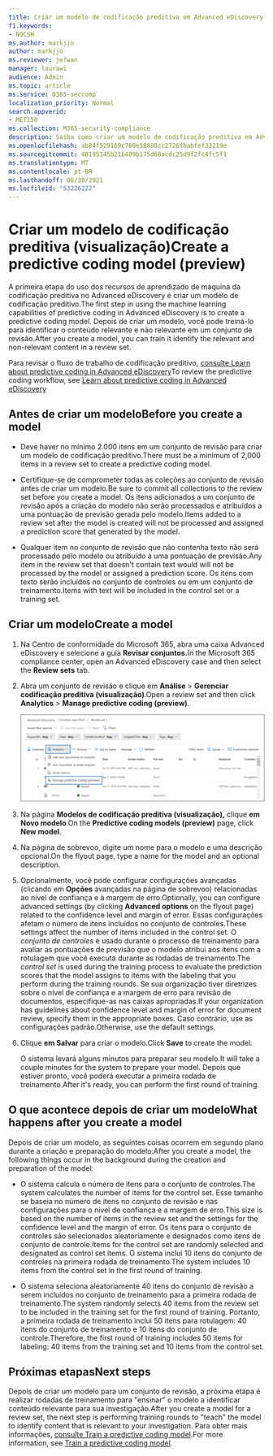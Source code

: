 ```yaml
---
title: Criar um modelo de codificação preditiva em Advanced eDiscovery
f1.keywords:
- NOCSH
ms.author: markjjo
author: markjjo
ms.reviewer: jefwan
manager: laurawi
audience: Admin
ms.topic: article
ms.service: O365-seccomp
localization_priority: Normal
search.appverid:
- MET150
ms.collection: M365-security-compliance
description: Saiba como criar um modelo de codificação preditiva em Advanced eDiscovery. Esta é a primeira etapa para usar os recursos de aprendizado de máquina no Advanced eDiscovery para ajudá-lo a identificar conteúdo relevante e não relevante em um conjunto de revisão.
ms.openlocfilehash: ab84f529169c780e58888cc2726fbabfef33219e
ms.sourcegitcommit: 48195345b21b409b175d68acdc25d9f2fc4fc5f1
ms.translationtype: MT
ms.contentlocale: pt-BR
ms.lasthandoff: 06/30/2021
ms.locfileid: "53226222"
---
```

# <a name="create-a-predictive-coding-model-preview"></a><span data-ttu-id="26722-104">Criar um modelo de codificação preditiva (visualização)</span><span class="sxs-lookup"><span data-stu-id="26722-104">Create a predictive coding model (preview)</span></span>

<span data-ttu-id="26722-105">A primeira etapa do uso dos recursos de aprendizado de máquina da codificação preditiva no Advanced eDiscovery é criar um modelo de codificação preditivo.</span><span class="sxs-lookup"><span data-stu-id="26722-105">The first step in using the machine learning capabilities of predictive coding in Advanced eDiscovery is to create a predictive coding model.</span></span> <span data-ttu-id="26722-106">Depois de criar um modelo, você pode treiná-lo para identificar o conteúdo relevante e não relevante em um conjunto de revisão.</span><span class="sxs-lookup"><span data-stu-id="26722-106">After you create a model, you can train it identify the relevant and non-relevant content in a review set.</span></span>

<span data-ttu-id="26722-107">Para revisar o fluxo de trabalho de codificação preditivo, [consulte Learn about predictive coding in Advanced eDiscovery](predictive-coding-overview.md#the-predictive-coding-workflow)</span><span class="sxs-lookup"><span data-stu-id="26722-107">To review the predictive coding workflow, see [Learn about predictive coding in Advanced eDiscovery](predictive-coding-overview.md#the-predictive-coding-workflow)</span></span>

## <a name="before-you-create-a-model"></a><span data-ttu-id="26722-108">Antes de criar um modelo</span><span class="sxs-lookup"><span data-stu-id="26722-108">Before you create a model</span></span>

- <span data-ttu-id="26722-109">Deve haver no mínimo 2.000 itens em um conjunto de revisão para criar um modelo de codificação preditivo.</span><span class="sxs-lookup"><span data-stu-id="26722-109">There must be a minimum of 2,000 items in a review set to create a predictive coding model.</span></span>

- <span data-ttu-id="26722-110">Certifique-se de comprometer todas as coleções ao conjunto de revisão antes de criar um modelo.</span><span class="sxs-lookup"><span data-stu-id="26722-110">Be sure to commit all collections to the review set before you create a model.</span></span> <span data-ttu-id="26722-111">Os itens adicionados a um conjunto de revisão após a criação do modelo não serão processados e atribuídos a uma pontuação de previsão gerada pelo modelo.</span><span class="sxs-lookup"><span data-stu-id="26722-111">Items added to a review set after the model is created will not be processed and assigned a prediction score that generated by the model.</span></span>

- <span data-ttu-id="26722-112">Qualquer item no conjunto de revisão que não contenha texto não será processado pelo modelo ou atribuído a uma pontuação de previsão.</span><span class="sxs-lookup"><span data-stu-id="26722-112">Any item in the review set that doesn't contain text would will not be processed by the model or assigned a prediction score.</span></span> <span data-ttu-id="26722-113">Os itens com texto serão incluídos no conjunto de controles ou em um conjunto de treinamento.</span><span class="sxs-lookup"><span data-stu-id="26722-113">Items with text will be included in the control set or a training set.</span></span>

## <a name="create-a-model"></a><span data-ttu-id="26722-114">Criar um modelo</span><span class="sxs-lookup"><span data-stu-id="26722-114">Create a model</span></span>

1. <span data-ttu-id="26722-115">Na Centro de conformidade do Microsoft 365, abra uma caixa Advanced eDiscovery e selecione a guia **Revisar conjuntos.**</span><span class="sxs-lookup"><span data-stu-id="26722-115">In the Microsoft 365 compliance center, open an Advanced eDiscovery case and then select the **Review sets** tab.</span></span>

2. <span data-ttu-id="26722-116">Abra um conjunto de revisão e clique em **Análise**  >  **Gerenciar codificação preditiva (visualização)**.</span><span class="sxs-lookup"><span data-stu-id="26722-116">Open a review set and then click **Analytics** > **Manage predictive coding (preview)**.</span></span>

   ![Clique no menu suspenso Analisar no conjunto de revisão para ir para a página codificação preditiva](..\media\ManagePredictiveCoding.png)

3. <span data-ttu-id="26722-118">Na página **Modelos de codificação preditiva (visualização),** clique **em Novo modelo**.</span><span class="sxs-lookup"><span data-stu-id="26722-118">On the **Predictive coding models (preview)** page, click **New model**.</span></span>

4. <span data-ttu-id="26722-119">Na página de sobrevoo, digite um nome para o modelo e uma descrição opcional.</span><span class="sxs-lookup"><span data-stu-id="26722-119">On the flyout page, type a name for the model and an optional description.</span></span>

5. <span data-ttu-id="26722-120">Opcionalmente, você pode configurar configurações avançadas (clicando em **Opções** avançadas na página de sobrevoo) relacionadas ao nível de confiança e à margem de erro.</span><span class="sxs-lookup"><span data-stu-id="26722-120">Optionally, you can configure advanced settings (by clicking **Advanced options** on the flyout page) related to the confidence level and margin of error.</span></span> <span data-ttu-id="26722-121">Essas configurações afetam o número de itens incluídos no conjunto de controles.</span><span class="sxs-lookup"><span data-stu-id="26722-121">These settings affect the number of items included in the control set.</span></span> <span data-ttu-id="26722-122">O *conjunto de controles* é usado durante o processo de treinamento para avaliar as pontuações de previsão que o modelo atribui aos itens com a rotulagem que você executa durante as rodadas de treinamento.</span><span class="sxs-lookup"><span data-stu-id="26722-122">The *control set* is used during the training process to evaluate the prediction scores that the model assigns to items with the labeling that you perform during the training rounds.</span></span> <span data-ttu-id="26722-123">Se sua organização tiver diretrizes sobre o nível de confiança e a margem de erro para revisão de documentos, especifique-as nas caixas apropriadas.</span><span class="sxs-lookup"><span data-stu-id="26722-123">If your organization has guidelines about confidence level and margin of error for document review, specify them in the appropriate boxes.</span></span> <span data-ttu-id="26722-124">Caso contrário, use as configurações padrão.</span><span class="sxs-lookup"><span data-stu-id="26722-124">Otherwise, use the default settings.</span></span>

6. <span data-ttu-id="26722-125">Clique **em Salvar** para criar o modelo.</span><span class="sxs-lookup"><span data-stu-id="26722-125">Click **Save** to create the model.</span></span>

   <span data-ttu-id="26722-126">O sistema levará alguns minutos para preparar seu modelo.</span><span class="sxs-lookup"><span data-stu-id="26722-126">It will take a couple minutes for the system to prepare your model.</span></span> <span data-ttu-id="26722-127">Depois que estiver pronto, você poderá executar a primeira rodada de treinamento.</span><span class="sxs-lookup"><span data-stu-id="26722-127">After it's ready, you can perform the first round of training.</span></span>

## <a name="what-happens-after-you-create-a-model"></a><span data-ttu-id="26722-128">O que acontece depois de criar um modelo</span><span class="sxs-lookup"><span data-stu-id="26722-128">What happens after you create a model</span></span>

<span data-ttu-id="26722-129">Depois de criar um modelo, as seguintes coisas ocorrem em segundo plano durante a criação e preparação do modelo:</span><span class="sxs-lookup"><span data-stu-id="26722-129">After you create a model, the following things occur in the background during the creation and preparation of the model:</span></span>

- <span data-ttu-id="26722-130">O sistema calcula o número de itens para o conjunto de controles.</span><span class="sxs-lookup"><span data-stu-id="26722-130">The system calculates the number of items for the control set.</span></span> <span data-ttu-id="26722-131">Esse tamanho se baseia no número de itens no conjunto de revisão e nas configurações para o nível de confiança e a margem de erro.</span><span class="sxs-lookup"><span data-stu-id="26722-131">This size is based on the number of items in the review set and the settings for the confidence level and the margin of error.</span></span> <span data-ttu-id="26722-132">Os itens para o conjunto de controles são selecionados aleatoriamente e designados como itens de conjunto de controle.</span><span class="sxs-lookup"><span data-stu-id="26722-132">Items for the control set are randomly selected and designated as control set items.</span></span> <span data-ttu-id="26722-133">O sistema inclui 10 itens do conjunto de controles na primeira rodada de treinamento.</span><span class="sxs-lookup"><span data-stu-id="26722-133">The system includes 10 items from the control set in the first round of training.</span></span>

- <span data-ttu-id="26722-134">O sistema seleciona aleatoriamente 40 itens do conjunto de revisão a serem incluídos no conjunto de treinamento para a primeira rodada de treinamento.</span><span class="sxs-lookup"><span data-stu-id="26722-134">The system randomly selects 40 items from the review set to be included in the training set for the first round of training.</span></span> <span data-ttu-id="26722-135">Portanto, a primeira rodada de treinamento inclui 50 itens para rotulagem: 40 itens do conjunto de treinamento e 10 itens do conjunto de controle.</span><span class="sxs-lookup"><span data-stu-id="26722-135">Therefore, the first round of training includes 50 items for labeling: 40 items from the training set and 10 items from the control set.</span></span>

## <a name="next-steps"></a><span data-ttu-id="26722-136">Próximas etapas</span><span class="sxs-lookup"><span data-stu-id="26722-136">Next steps</span></span>

<span data-ttu-id="26722-137">Depois de criar um modelo para um conjunto de revisão, a próxima etapa é realizar rodadas de treinamento para "ensinar" o modelo a identificar conteúdo relevante para sua investigação.</span><span class="sxs-lookup"><span data-stu-id="26722-137">After you create a model for a review set, the next step is performing training rounds to "teach" the model to identify content that is relevant to your investigation.</span></span> <span data-ttu-id="26722-138">Para obter mais informações, [consulte Train a predictive coding model](predictive-coding-train-model.md).</span><span class="sxs-lookup"><span data-stu-id="26722-138">For more information, see [Train a predictive coding model](predictive-coding-train-model.md).</span></span>
